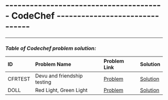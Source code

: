 # --------------------------------------- CodeChef -------------------------------

---

###         ***Table of Codechef problem solution:***

|  ID  | Problem Name  | Problem Link | Solution |
|:-    |:-             |:-            |:-        |
|CFRTEST| Devu and friendship testing|[Problem](https://www.codechef.com/practice/course/arrays-strings-sorting/INTARR01/problems/CFRTEST)|[Solution](https://github.com/mdshakibsami/Codechef/blob/main/Array/CFRTEST.cpp) |
|DOLL| Red Light, Green Light|[Problem](httphttps://www.codechef.com/INFI21B/problems-old/DOLL)|[Solution](https://github.com/mdshakibsami/Codechef/blob/main/Array/DOLL.cpp) |


